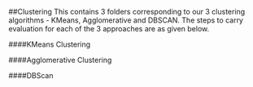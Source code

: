 ##Clustering
This contains 3 folders corresponding to our 3 clustering algorithms - KMeans, Agglomerative and DBSCAN. The steps to carry evaluation for each of the 3 approaches are as given below.

####KMeans Clustering

####Agglomerative Clustering

####DBScan
